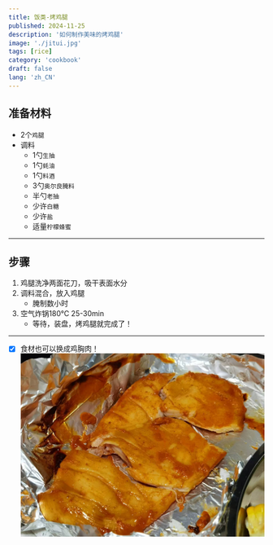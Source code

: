 ```yaml
---
title: 饭类-烤鸡腿
published: 2024-11-25
description: '如何制作美味的烤鸡腿'
image: './jitui.jpg'
tags: [rice]
category: 'cookbook'
draft: false
lang: 'zh_CN'
---
```


## 准备材料  
- 2个`鸡腿`  
- 调料  
    - 1勺`生抽`  
    - 1勺`蚝油`  
    - 1勺`料酒`   
    - 3勺`奥尔良腌料`  
    - 半勺`老抽`  
    - 少许`白糖`  
    - 少许`盐`  
    - 适量`柠檬蜂蜜`  

***********

## 步骤  
1. 鸡腿洗净两面花刀，吸干表面水分  
2. 调料混合，放入鸡腿   
    - 腌制数小时  
3. 空气炸锅180℃ 25-30min  
    - 等待，装盘，烤鸡腿就完成了！  

***********

- [x] 食材也可以换成鸡胸肉！  
![jipai](./jipai.jpg)